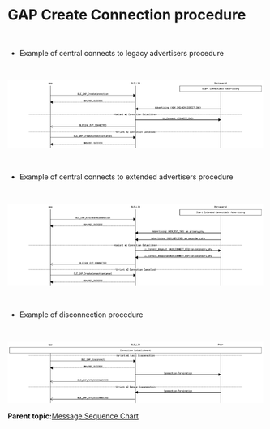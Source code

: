 # GAP Create Connection procedure

<br />

-   Example of central connects to legacy advertisers procedure

<br />

![](GUID-CB026B68-2BCD-4308-BB74-C69F02251F12-low.png)

<br />

-   Example of central connects to extended advertisers procedure

<br />

![](GUID-13733B4C-B0BB-44B4-9C8A-AE14A73C2172-low.png)

<br />

-   Example of disconnection procedure

<br />

![](GUID-F0C31723-1697-446B-8F38-F0DD392A33D7-low.png)

**Parent topic:**[Message Sequence Chart](GUID-30D405B5-0472-4B35-AD01-4DDF330F3091.md)

